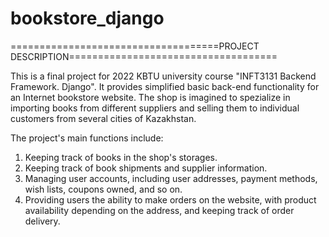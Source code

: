 # bookstore_django
====================================PROJECT DESCRIPTION====================================

This is a final project for 2022 KBTU university course "INFT3131 Backend Framework. Django". It provides simplified basic back-end functionality for
an Internet bookstore website. The shop is imagined to spezialize in importing books from different suppliers and selling them to individual customers
from several cities of Kazakhstan.

The project's main functions include:
1. Keeping track of books in the shop's storages.
2. Keeping track of book shipments and supplier information.
3. Managing user accounts, including user addresses, payment methods, wish lists, coupons owned, and so on.
4. Providing users the ability to make orders on the website, with product availability depending on the address, and keeping track of order delivery.
